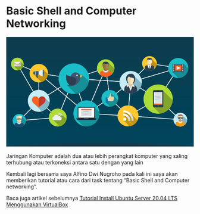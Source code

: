 # Basic Shell and Computer Networking

![Img 1](assets/1.png)

Jaringan Komputer adalah dua atau lebih perangkat komputer yang saling terhubung atau terkoneksi antara satu dengan yang lain

Kembali lagi bersama saya Alfino Dwi Nugroho pada kali ini saya akan memberikan tutorial atau cara dari task tentang “Basic Shell and Computer networking”.

Baca juga artikel sebelumnya
[Tutorial Install Ubuntu Server 20.04 LTS Menggunakan VirtualBox](https://github.com/pinoezz/DevOps/blob/main/stage1/Week-1/Day1/Instalasi-Ubuntu-Server.md)
